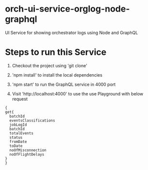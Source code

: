 # orch-ui-service-orglog-node-graphql
UI Service for showing orchestrator logs using Node and GraphQL

# Steps to run this Service

1. Checkout the project using 'git clone'

2. 'npm install' to install the local dependencies

3. 'npm start' to run the GraphQL service in 4000 port

4. Visit 'http://localhost:4000' to use the use Playground with below request

```
{
get{
  batchId
  eventsClassifications
  jobLogId
  batchId
  totalEvents
  status
  fromDate
  toDate
  noOfMisconnection
  noOfFlightDelays
}
}
```
